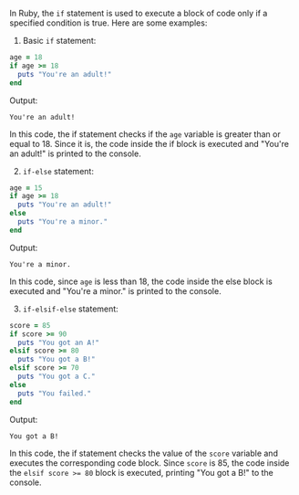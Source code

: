 In Ruby, the `if` statement is used to execute a block of code only if a specified condition is true. Here are some examples:

1. Basic `if` statement:

```ruby
age = 18
if age >= 18
  puts "You're an adult!"
end
```

Output:
```
You're an adult!
```
In this code, the if statement checks if the `age` variable is greater than or equal to 18. Since it is, the code inside the if block is executed and "You're an adult!" is printed to the console.

2. `if-else` statement:

```ruby
age = 15
if age >= 18
  puts "You're an adult!"
else
  puts "You're a minor."
end
```

Output:
```
You're a minor.
```
In this code, since `age` is less than 18, the code inside the else block is executed and "You're a minor." is printed to the console.

3. `if-elsif-else` statement:

```ruby
score = 85
if score >= 90
  puts "You got an A!"
elsif score >= 80
  puts "You got a B!"
elsif score >= 70
  puts "You got a C."
else
  puts "You failed."
end
```

Output:
```
You got a B!
```
In this code, the if statement checks the value of the `score` variable and executes the corresponding code block. Since `score` is 85, the code inside the `elsif score >= 80` block is executed, printing "You got a B!" to the console.
